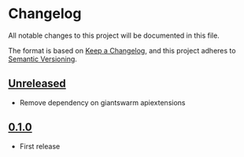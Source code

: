# Changelog

All notable changes to this project will be documented in this file.

The format is based on [Keep a Changelog](https://keepachangelog.com/en/1.0.0/),
and this project adheres to [Semantic Versioning](https://semver.org/spec/v2.0.0.html).

## [Unreleased]

- Remove dependency on giantswarm apiextensions

## [0.1.0]

- First release

[Unreleased]: https://github.com/giantswarm/kustomize-plugin-releasenotesurlannotationtransformer/compare/v0.1.0...HEAD
[0.1.0]: https://github.com/giantswarm/kustomize-plugin-releasenotesurlannotationtransformer/releases/tag/v0.1.0
